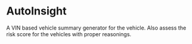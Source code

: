 # AutoInsight
A VIN based vehicle summary generator for the vehicle. Also assess the risk score for the vehicles with proper reasonings.
